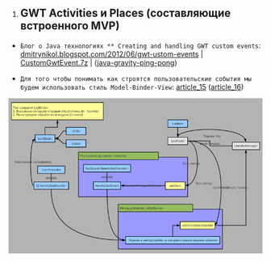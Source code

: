 1. GWT Activities и Places (составляющие встроенного MVP)
   ------------------------------------------------------
* `Блог о Java технологиях ** Creating and handling GWT сustom events`: [dmitrynikol.blogspot.com/2012/06/gwt-ustom-events](http://dmitrynikol.blogspot.com/2012/06/gwt-ustom-events.html) | [CustomGwtEvent.7z](http://dl.dropbox.com/u/5316293/blogspot/Event/CustomGwtEvent.7z)
| ([java-gravity-ping-pong](https://github.com/dmitrynikol/java-gravity-ping-pong))

* `Для того чтобы понимать как строятся пользовательские события мы будем использовать стиль Model-Binder-View`: [article_15](http://www.spring-source.ru/articles.php?type=manual&theme=articles&docs=article_15) ([article_16](http://www.spring-source.ru/articles.php?type=manual&theme=articles&docs=article_16))

![05.png](05.png)
